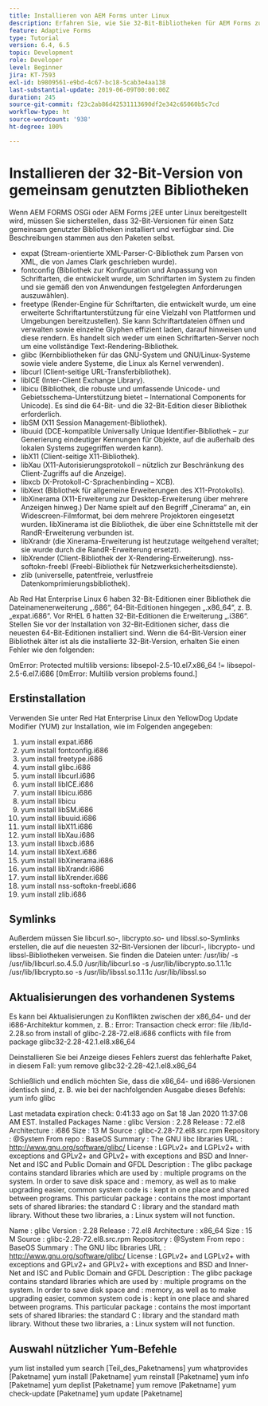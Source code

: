 ```yaml
---
title: Installieren von AEM Forms unter Linux
description: Erfahren Sie, wie Sie 32-Bit-Bibliotheken für AEM Forms zur Verwendung in Linux-Installationen installieren.
feature: Adaptive Forms
type: Tutorial
version: 6.4, 6.5
topic: Development
role: Developer
level: Beginner
jira: KT-7593
exl-id: b9809561-e9bd-4c67-bc18-5cab3e4aa138
last-substantial-update: 2019-06-09T00:00:00Z
duration: 245
source-git-commit: f23c2ab86d42531113690df2e342c65060b5c7cd
workflow-type: ht
source-wordcount: '938'
ht-degree: 100%

---
```


# Installieren der 32-Bit-Version von gemeinsam genutzten Bibliotheken

Wenn AEM FORMS OSGi oder AEM Forms j2EE unter Linux bereitgestellt wird, müssen Sie sicherstellen, dass 32-Bit-Versionen für einen Satz gemeinsam genutzter Bibliotheken installiert und verfügbar sind. Die Beschreibungen stammen aus den Paketen selbst.

* expat (Stream-orientierte XML-Parser-C-Bibliothek zum Parsen von XML, die von James Clark geschrieben wurde).
* fontconfig (Bibliothek zur Konfiguration und Anpassung von Schriftarten, die entwickelt wurde, um Schriftarten im System zu finden und sie gemäß den von Anwendungen festgelegten Anforderungen auszuwählen).
* freetype (Render-Engine für Schriftarten, die entwickelt wurde, um eine erweiterte Schriftartunterstützung für eine Vielzahl von Plattformen und Umgebungen bereitzustellen). Sie kann Schriftartdateien öffnen und verwalten sowie einzelne Glyphen effizient laden, darauf hinweisen und diese rendern. Es handelt sich weder um einen Schriftarten-Server noch um eine vollständige Text-Rendering-Bibliothek.
* glibc (Kernbibliotheken für das GNU-System und GNU/Linux-Systeme sowie viele andere Systeme, die Linux als Kernel verwenden).
* libcurl (Client-seitige URL-Transferbibliothek).
* libICE (Inter-Client Exchange Library).
* libicu (Bibliothek, die robuste und umfassende Unicode- und Gebietsschema-Unterstützung bietet – International Components for Unicode). Es sind die 64-Bit- und die 32-Bit-Edition dieser Bibliothek erforderlich.
* libSM (X11 Session Management-Bibliothek).
* libuuid (DCE-kompatible Universally Unique Identifier-Bibliothek – zur Generierung eindeutiger Kennungen für Objekte, auf die außerhalb des lokalen Systems zugegriffen werden kann).
* libX11 (Client-seitige X11-Bibliothek).
* libXau (X11-Autorisierungsprotokoll – nützlich zur Beschränkung des Client-Zugriffs auf die Anzeige).
* libxcb (X-Protokoll-C-Sprachenbinding – XCB).
* libXext (Bibliothek für allgemeine Erweiterungen des X11-Protokolls).
* libXinerama (X11-Erweiterung zur Desktop-Erweiterung über mehrere Anzeigen hinweg.) Der Name spielt auf den Begriff „Cinerama“ an, ein Widescreen-Filmformat, bei dem mehrere Projektoren eingesetzt wurden. libXinerama ist die Bibliothek, die über eine Schnittstelle mit der RandR-Erweiterung verbunden ist.
* libXrandr (die Xinerama-Erweiterung ist heutzutage weitgehend veraltet; sie wurde durch die RandR-Erweiterung ersetzt).
* libXrender (Client-Bibliothek der X-Rendering-Erweiterung). 
nss-softokn-freebl (Freebl-Bibliothek für Netzwerksicherheitsdienste).
* zlib (universelle, patentfreie, verlustfreie Datenkomprimierungsbibliothek).

Ab Red Hat Enterprise Linux 6 haben 32-Bit-Editionen einer Bibliothek die Dateinamenerweiterung „.686“, 64-Bit-Editionen hingegen „.x86_64“, z. B. „expat.i686“. Vor RHEL 6 hatten 32-Bit-Editionen die Erweiterung „.i386“. Stellen Sie vor der Installation von 32-Bit-Editionen sicher, dass die neuesten 64-Bit-Editionen installiert sind. Wenn die 64-Bit-Version einer Bibliothek älter ist als die installierte 32-Bit-Version, erhalten Sie einen Fehler wie den folgenden:

0mError: Protected multilib versions: libsepol-2.5-10.el7.x86_64 != libsepol-2.5-6.el7.i686 [0mError: Multilib version problems found.]

## Erstinstallation

Verwenden Sie unter Red Hat Enterprise Linux den YellowDog Update Modifier (YUM) zur Installation, wie im Folgenden angegeben:

1. yum install expat.i686
2. yum install fontconfig.i686
3. yum install freetype.i686
4. yum install glibc.i686
5. yum install libcurl.i686
6. yum install libICE.i686
7. yum install libicu.i686
8. yum install libicu
9. yum install libSM.i686
10. yum install libuuid.i686
11. yum install libX11.i686
12. yum install libXau.i686
13. yum install libxcb.i686
14. yum install libXext.i686
15. yum install libXinerama.i686
16. yum install libXrandr.i686
17. yum install libXrender.i686
18. yum install nss-softokn-freebl.i686
19. yum install zlib.i686

## Symlinks

Außerdem müssen Sie libcurl.so-, libcrypto.so- und libssl.so-Symlinks erstellen, die auf die neuesten 32-Bit-Versionen der libcurl-, libcrypto- und libssl-Bibliotheken verweisen. Sie finden die Dateien unter: /usr/lib/
-s /usr/lib/libcurl.so.4.5.0 /usr/lib/libcurl.so
-s /usr/lib/libcrypto.so.1.1.1c /usr/lib/libcrypto.so
-s /usr/lib/libssl.so.1.1.1c /usr/lib/libssl.so

## Aktualisierungen des vorhandenen Systems

Es kann bei Aktualisierungen zu Konflikten zwischen der x86_64- und der i686-Architektur kommen, z. B.:
Error: Transaction check error:
file /lib/ld-2.28.so from install of glibc-2.28-72.el8.i686 conflicts with file from package glibc32-2.28-42.1.el8.x86_64

Deinstallieren Sie bei Anzeige dieses Fehlers zuerst das fehlerhafte Paket, in diesem Fall:
yum remove glibc32-2.28-42.1.el8.x86_64

Schließlich und endlich möchten Sie, dass die x86_64- und i686-Versionen identisch sind, z. B. wie bei der nachfolgenden Ausgabe dieses Befehls:
yum info glibc

Last metadata expiration check: 0:41:33 ago on Sat 18 Jan 2020 11:37:08 AM EST.
Installed Packages
Name : glibc
Version : 2.28
Release : 72.el8
Architecture : i686
Size : 13 M
Source : glibc-2.28-72.el8.src.rpm
Repository : @System
From repo : BaseOS
Summary : The GNU libc libraries
URL : http://www.gnu.org/software/glibc/
License : LGPLv2+ and LGPLv2+ with exceptions and GPLv2+ and GPLv2+ with exceptions and BSD and Inner-Net and ISC and Public Domain and GFDL
Description : The glibc package contains standard libraries which are used by : multiple programs on the system. In order to save disk space and : memory, as well as to make upgrading easier, common system code is : kept in one place and shared between programs. This particular package : contains the most important sets of shared libraries: the standard C : library and the standard math library. Without these two libraries, a : Linux system will not function.

Name : glibc
Version : 2.28
Release : 72.el8
Architecture : x86_64
Size : 15 M
Source : glibc-2.28-72.el8.src.rpm
Repository : @System
From repo : BaseOS
Summary : The GNU libc libraries
URL : http://www.gnu.org/software/glibc/
License : LGPLv2+ and LGPLv2+ with exceptions and GPLv2+ and GPLv2+ with exceptions and BSD and Inner-Net and ISC and Public Domain and GFDL
Description : The glibc package contains standard libraries which are used by : multiple programs on the system. In order to save disk space and : memory, as well as to make upgrading easier, common system code is : kept in one place and shared between programs. This particular package : contains the most important sets of shared libraries: the standard C : library and the standard math library. Without these two libraries, a : Linux system will not function.

## Auswahl nützlicher Yum-Befehle

yum list installed
yum search [Teil_des_Paketnamens]
yum whatprovides [Paketname]
yum install [Paketname]
yum reinstall [Paketname]
yum info [Paketname]
yum deplist [Paketname]
yum remove [Paketname]
yum check-update [Paketname]
yum update [Paketname]
